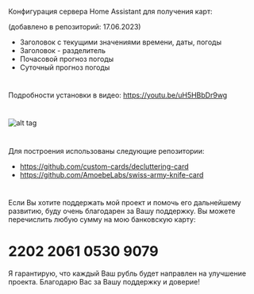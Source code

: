 Конфигурация сервера Home Assistant 
для получения карт:

(добавлено в репозиторий: 17.06.2023)
 - Заголовок с текущими значениями времени, даты, погоды
 - Заголовок - разделитель
 - Почасовой прогноз погоды
 - Суточный прогноз погоды
#
Подробности установки в видео:
https://youtu.be/uH5HBbDr9wg
#
![alt tag](https://github.com/kkggaa45/swiss_kap/blob/main/github_pict/readme.png)
#
Для построения использованы следующие репозитории:
- https://github.com/custom-cards/decluttering-card
- https://github.com/AmoebeLabs/swiss-army-knife-card
#
Если Вы хотите поддержать мой проект и помочь его дальнейшему развитию, буду очень благодарен за Вашу поддержку. 
Вы можете перечислить любую сумму на мою банковскую карту:  
# 2202 2061 0530 9079
Я гарантирую, что каждый Ваш рубль будет направлен на улучшение проекта. Благодарю Вас за Вашу поддержку и доверие!
